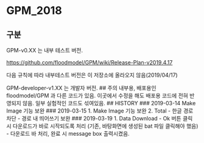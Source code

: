# GPM_2018

## 구분
GPM-v0.XX 는 내부 테스트 버전.

https://github.com/floodmodel/GPM/wiki/Release-Plan-v2019.4.17

다음 규칙에 따라 내부테스트 버전은 이 저장소에 올라오지 않음(2019/04/17)

<!-- plugins url : http://210.92.123.135/GPM/plugins.xml
 GPM-v0.28 부터 적용--!>

GPM-developer-v1.XX 는 개발자 버전.


## 주의
내부용, 배포용인 floodmodel/GPM 과 다른 코드가 있음.

이곳에서 수정을 해도 배포용 코드에 전혀 반영되지 않음.

일부 실험적인 코드도 섞여있음.


## HISTORY
### 2019-03-14
Make Image 기능 보완


### 2019-03-15
1. Make Image 기능 보완
2. Total 
- 한글 경로 차단
- 경로 내 띄어쓰기 보완

### 2019-03-19
1. Data Download
- Ok 버튼 클릭 시 다운로드가 바로 시작되도록 처리

(기존, 바탕화면에 생성된 bat 파일 클릭해야 했음)

- 다운로드 바 처리, 완료 시 message box 출력시켰음.

